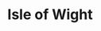 ---
title: Isle of Wight
linktitle: IoW
description: I lived on the Isle of Wight in 2022 and 2023. It's the most unusual part of the UK. An important tourist destination for most of 19th and 20th century, now it's a shadow of it's former glory, but still attracts visitors. Also the place where hovercrafts and space rockets were built, and where some unscathed nature still remains.

---